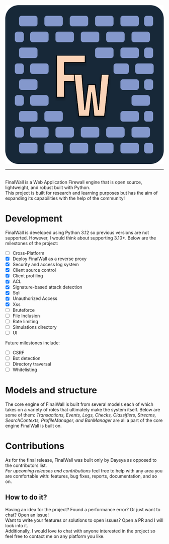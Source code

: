 <div align="center">
    <img src="https://github.com/dayeya/FinalWall/blob/main/web/frontend/src/assets/fwlogo.svg"/><br>
</div>
<hr>
<br>
FinalWall is a Web Application Firewall engine that is open source, lightweight, and robust built with Python.<br>
This project is built for research and learning purposes but has the aim of expanding its capabilities with the help of the community!

# Development
FinalWall is developed using Python 3.12 so previous versions are not supported. However, I would think about supporting 3.10+.
Below are the milestones of the project:

- [ ] Cross-Platform
- [X] Deploy FinalWall as a reverse proxy
- [X] Security and access log system
- [X] Client source control
- [X] Client profiling
- [X] ACL
- [X] Signature-based attack detection
- [X] Sqli
- [X] Unauthorized Access
- [X] Xss
- [ ] Bruteforce
- [ ] File Inclusion
- [ ] Rate limiting
- [ ] Simulations directory
- [ ] UI

Future milestones include:
- [ ] CSRF
- [ ] Bot detection
- [ ] Directory traversal
- [ ] Whitelisting

# Models and structure
The core engine of FinalWall is built from several models each of which takes on a variety of roles that ultimately make the system itself. 
Below are some of them: *Transactions, Events, 
Logs, Checks, Classifiers, Streams, SearchContexts, ProfileManager, and BanManager* are all a part of the core engine FinalWall is built on.

# Contributions
As for  the final release, FinalWall was built only by Dayeya as opposed to the contributors list.<br>
*For upcoming releases and contributions* feel free to help with any area you are comfortable with: features, bug fixes,
reports, documentation, and so on.

## How to do it?
Having an idea for the project? Found a performance error? Or just want to chat? Open an issue!<br>
Want to write your features or solutions to open issues? Open a PR and I will look into it.<br>
Additionally, I would love to chat with anyone interested in the project so feel free to contact me on any platform you like.
